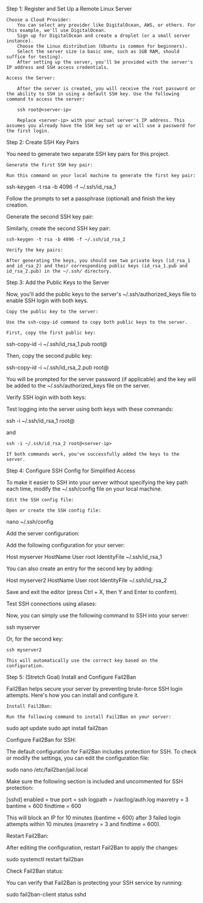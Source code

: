 Step 1: Register and Set Up a Remote Linux Server

    Choose a Cloud Provider:
        You can select any provider like DigitalOcean, AWS, or others. For this example, we'll use DigitalOcean.
        Sign up for DigitalOcean and create a droplet (or a small server instance).
        Choose the Linux distribution (Ubuntu is common for beginners).
        Select the server size (a basic one, such as 1GB RAM, should suffice for testing).
        After setting up the server, you'll be provided with the server's IP address and SSH access credentials.

    Access the Server:

        After the server is created, you will receive the root password or the ability to SSH in using a default SSH key. Use the following command to access the server:

        ssh root@<server-ip>

        Replace <server-ip> with your actual server's IP address. This assumes you already have the SSH key set up or will use a password for the first login.

Step 2: Create SSH Key Pairs

You need to generate two separate SSH key pairs for this project.

    Generate the first SSH key pair:

    Run this command on your local machine to generate the first key pair:

ssh-keygen -t rsa -b 4096 -f ~/.ssh/id_rsa_1

Follow the prompts to set a passphrase (optional) and finish the key creation.

Generate the second SSH key pair:

Similarly, create the second SSH key pair:

    ssh-keygen -t rsa -b 4096 -f ~/.ssh/id_rsa_2

    Verify the key pairs:

    After generating the keys, you should see two private keys (id_rsa_1 and id_rsa_2) and their corresponding public keys (id_rsa_1.pub and id_rsa_2.pub) in the ~/.ssh/ directory.

Step 3: Add the Public Keys to the Server

Now, you'll add the public keys to the server's ~/.ssh/authorized_keys file to enable SSH login with both keys.

    Copy the public key to the server:

    Use the ssh-copy-id command to copy both public keys to the server.

    First, copy the first public key:

ssh-copy-id -i ~/.ssh/id_rsa_1.pub root@<server-ip>

Then, copy the second public key:

ssh-copy-id -i ~/.ssh/id_rsa_2.pub root@<server-ip>

You will be prompted for the server password (if applicable) and the key will be added to the ~/.ssh/authorized_keys file on the server.

Verify SSH login with both keys:

Test logging into the server using both keys with these commands:

ssh -i ~/.ssh/id_rsa_1 root@<server-ip>

and

    ssh -i ~/.ssh/id_rsa_2 root@<server-ip>

    If both commands work, you've successfully added the keys to the server.

Step 4: Configure SSH Config for Simplified Access

To make it easier to SSH into your server without specifying the key path each time, modify the ~/.ssh/config file on your local machine.

    Edit the SSH config file:

    Open or create the SSH config file:

nano ~/.ssh/config

Add the server configuration:

Add the following configuration for your server:

Host myserver
    HostName <server-ip>
    User root
    IdentityFile ~/.ssh/id_rsa_1

You can also create an entry for the second key by adding:

Host myserver2
    HostName <server-ip>
    User root
    IdentityFile ~/.ssh/id_rsa_2

Save and exit the editor (press Ctrl + X, then Y and Enter to confirm).

Test SSH connections using aliases:

Now, you can simply use the following command to SSH into your server:

ssh myserver

Or, for the second key:

    ssh myserver2

    This will automatically use the correct key based on the configuration.

Step 5: (Stretch Goal) Install and Configure Fail2Ban

Fail2Ban helps secure your server by preventing brute-force SSH login attempts. Here's how you can install and configure it.

    Install Fail2Ban:

    Run the following command to install Fail2Ban on your server:

sudo apt update
sudo apt install fail2ban

Configure Fail2Ban for SSH:

The default configuration for Fail2Ban includes protection for SSH. To check or modify the settings, you can edit the configuration file:

sudo nano /etc/fail2ban/jail.local

Make sure the following section is included and uncommented for SSH protection:

[sshd]
enabled = true
port = ssh
logpath = /var/log/auth.log
maxretry = 3
bantime = 600
findtime = 600

This will block an IP for 10 minutes (bantime = 600) after 3 failed login attempts within 10 minutes (maxretry = 3 and findtime = 600).

Restart Fail2Ban:

After editing the configuration, restart Fail2Ban to apply the changes:

sudo systemctl restart fail2ban

Check Fail2Ban status:

You can verify that Fail2Ban is protecting your SSH service by running:

sudo fail2ban-client status sshd
